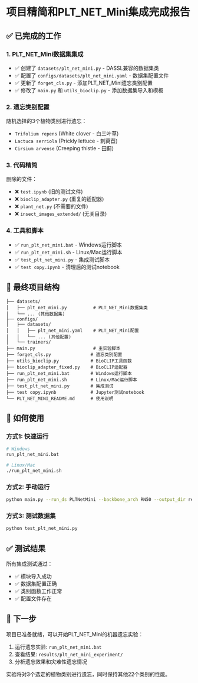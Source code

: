 # 项目精简和PLT_NET_Mini集成完成报告

## ✅ 已完成的工作

### 1. PLT_NET_Mini数据集集成
- ✅ 创建了 `datasets/plt_net_mini.py` - DASSL兼容的数据集类
- ✅ 配置了 `configs/datasets/plt_net_mini.yaml` - 数据集配置文件
- ✅ 更新了 `forget_cls.py` - 添加PLT_NET_Mini遗忘类别配置
- ✅ 修改了 `main.py` 和 `utils_bioclip.py` - 添加数据集导入和模板

### 2. 遗忘类别配置
随机选择的3个植物类别进行遗忘：
- `Trifolium repens` (White clover - 白三叶草)
- `Lactuca serriola` (Prickly lettuce - 刺莴苣)  
- `Cirsium arvense` (Creeping thistle - 田蓟)

### 3. 代码精简
删除的文件：
- ❌ `test.ipynb` (旧的测试文件)
- ❌ `bioclip_adapter.py` (重复的适配器)
- ❌ `plant_net.py` (不需要的文件)
- ❌ `insect_images_extended/` (无关目录)

### 4. 工具和脚本
- ✅ `run_plt_net_mini.bat` - Windows运行脚本
- ✅ `run_plt_net_mini.sh` - Linux/Mac运行脚本  
- ✅ `test_plt_net_mini.py` - 集成测试脚本
- ✅ `test copy.ipynb` - 清理后的测试notebook

## 📁 最终项目结构

```
├── datasets/
│   ├── plt_net_mini.py          # PLT_NET_Mini数据集类
│   └── ... (其他数据集)
├── configs/
│   ├── datasets/
│   │   ├── plt_net_mini.yaml    # PLT_NET_Mini配置
│   │   └── ... (其他配置)
│   └── trainers/
├── main.py                      # 主实验脚本
├── forget_cls.py               # 遗忘类别配置
├── utils_bioclip.py            # BioCLIP工具函数
├── bioclip_adapter_fixed.py    # BioCLIP适配器
├── run_plt_net_mini.bat        # Windows运行脚本
├── run_plt_net_mini.sh         # Linux/Mac运行脚本
├── test_plt_net_mini.py        # 集成测试
├── test copy.ipynb             # Jupyter测试notebook
└── PLT_NET_MINI_README.md      # 使用说明
```

## 🚀 如何使用

### 方式1: 快速运行
```bash
# Windows
run_plt_net_mini.bat

# Linux/Mac  
./run_plt_net_mini.sh
```

### 方式2: 手动运行
```bash
python main.py --run_ds PLTNetMini --backbone_arch RN50 --output_dir results/plt_net_mini_experiment
```

### 方式3: 测试数据集
```bash
python test_plt_net_mini.py
```

## ✅ 测试结果

所有集成测试通过：
- ✅ 模块导入成功
- ✅ 数据集配置正确  
- ✅ 类别函数工作正常
- ✅ 配置文件存在

## 🎯 下一步

项目已准备就绪，可以开始PLT_NET_Mini的机器遗忘实验：

1. 运行遗忘实验: `run_plt_net_mini.bat`
2. 查看结果: `results/plt_net_mini_experiment/`
3. 分析遗忘效果和灾难性遗忘情况

实验将对3个选定的植物类别进行遗忘，同时保持其他22个类别的性能。